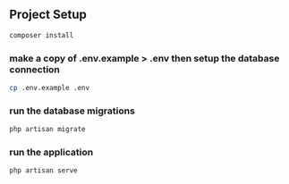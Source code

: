 ## Project Setup

```sh
composer install
```

### make a copy of .env.example > .env then setup the database connection

```sh
cp .env.example .env
```

### run the database migrations

```sh
php artisan migrate
```

### run the application

```sh
php artisan serve
```
